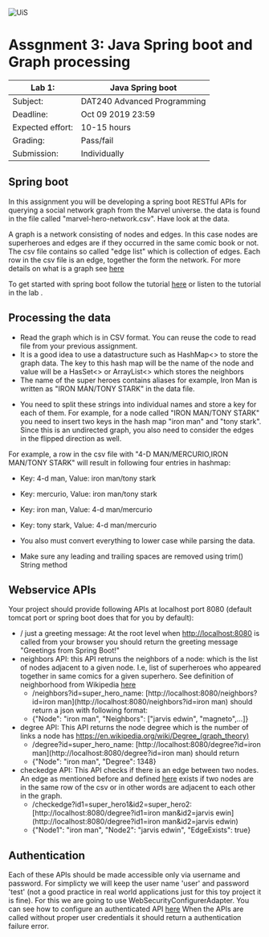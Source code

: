![UiS](https://www.uis.no/getfile.php/13391907/Biblioteket/Logo%20og%20veiledninger/UiS_liggende_logo_liten.png)

# Assgnment 3: Java Spring boot and Graph processing

| Lab 1:		| Java Spring boot		|
| -------------------- 	| ------------------------------------- |
| Subject: 		| DAT240 Advanced Programming 		|
| Deadline:		| Oct 09 2019 23:59			|
| Expected effort:	| 10-15 hours 				|
| Grading: 		| Pass/fail 				|
| Submission: 		| Individually				|


## Spring boot
In this assignment you will be developing a spring boot RESTful APIs for querying a social network graph from the Marvel universe. the data is found in the file called "marvel-hero-network.csv". Have look at the data.

A graph is a network consisting of nodes and edges. In this case nodes are superheroes and edges are if they occurred in the same comic book or not. The csv file contains so called "edge list" which is collection of edges. Each row in the csv file is an edge, together the form the network. For more details on what is a graph see [here](https://en.wikipedia.org/wiki/Graph_(discrete_mathematics))

To get started with spring boot follow the tutorial [here](https://www.tutorialspoint.com/spring_boot/spring_boot_building_restful_web_services.htm) or listen to the tutorial in the lab . 

## Processing the data
* Read the graph which is in CSV format. You can reuse the code to read file from your previous assignment.
* It is a good idea to use a datastructure such as HashMap<> to store the graph data. The key to this hash map will be the name of the node and value will be a HasSet<> or ArrayList<> which stores the neighbors
* The name of the super heroes contains aliases for example, Iron Man is written as "IRON MAN/TONY STARK" in the data file. 

- You need to split these strings into individual names and store a key for each of them. For example, for a node called "IRON MAN/TONY STARK" you need to insert two keys in the hash map "iron man" and "tony stark". Since this is an undirected graph, you also need to consider the edges in the flipped direction as well.

For example, a row in the csv file with "4-D MAN/MERCURIO,IRON MAN/TONY STARK" will result in following four entries in hashmap:
  - Key: 4-d man, Value: iron man/tony stark
  - Key: mercurio, Value: iron man/tony stark
  - Key: iron man, Value: 4-d man/mercurio
  - Key: tony stark, Value: 4-d man/mercurio

- You also must convert everything to lower case while parsing the data. 
- Make sure any leading and trailing spaces are removed using trim() String method

## Webservice APIs
Your project should provide following APIs at localhost port 8080 (default tomcat port or spring boot does that for you by default):

* / just a greeting message: At the root level when [http://localhost:8080](http://localhost:8080) is called from your browser you should return the greeting message "Greetings from Spring Boot!"
* neighbors API: this API retruns the neighbors of a node: which is the list of nodes adjacent to a given node. I.e, list of superheroes who appeared together in same comics for a given superhero. See definition of neighborhood from Wikipedia [here](https://en.wikipedia.org/wiki/Neighbourhood_(graph_theory))
  - /neighbors?id=super_hero_name: [http://localhost:8080/neighbors?id=iron man](http://localhost:8080/neighbors?id=iron man) should return a json with following format: 
  - {"Node": "iron man", "Neighbors": ["jarvis edwin", "magneto",...]}
* degree API: This API returns the node degree which is the number of links a node has https://en.wikipedia.org/wiki/Degree_(graph_theory)
  - /degree?id=super_hero_name: [http://localhost:8080/degree?id=iron man](http://localhost:8080/degree?id=iron man) should return
  - {"Node": "iron man", "Degree": 1348}
* checkedge API: This API checks if there is an edge between two nodes. An edge as mentioned before and defined [here](https://en.wikipedia.org/wiki/Glossary_of_graph_theory_terms#edge) exists if two nodes are in the same row of the csv or in other words are adjacent to each other in the graph.
  - /checkedge?id1=super_hero1&id2=super_hero2: [http://localhost:8080/degree?id1=iron man&id2=jarvis ewin](http://localhost:8080/degree?id1=iron man&id2=jarvis edwin)
  - {"Node1": "iron man", "Node2": "jarvis edwin", "EdgeExists": true}

## Authentication
Each of these APIs should be made accessible only via username and password. For simplicty we will keep the user name 'user' and password 'test' (not a good practice in real world applications just for this toy project it is fine). For this we are going to use WebSecurityConfigurerAdapter. You can see how to configure an authenticated API [here](https://www.mkyong.com/spring-boot/spring-rest-spring-security-example/)
When the APIs are called without proper user credentials it should return a authentication failure error.
